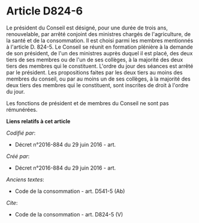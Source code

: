 # Article D824-6

Le président du Conseil est désigné, pour une durée de trois ans, renouvelable, par arrêté conjoint des ministres chargés de
l'agriculture, de la santé et de la consommation. Il est choisi parmi les membres mentionnés à l'article D. 824-5. Le Conseil
se réunit en formation plénière à la demande de son président, de l'un des ministres auprès duquel il est placé, des deux
tiers de ses membres ou de l'un de ses collèges, à la majorité des deux tiers des membres qui le constituent. L'ordre du jour
des séances est arrêté par le président. Les propositions faites par les deux tiers au moins des membres du conseil, ou par
au moins un de ses collèges, à la majorité des deux tiers des membres qui le constituent, sont inscrites de droit à l'ordre
du jour. 

Les fonctions de président et de membres du Conseil ne sont pas rémunérées.

**Liens relatifs à cet article**

_Codifié par_:

  - Décret n°2016-884 du 29 juin 2016 - art.

_Créé par_:

  - Décret n°2016-884 du 29 juin 2016 - art.

_Anciens textes_:

  - Code de la consommation - art. D541-5 (Ab)

_Cite_:

  - Code de la consommation - art. D824-5 (V)
